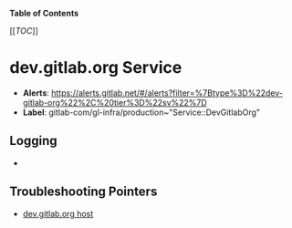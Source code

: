<!-- MARKER: do not edit this section directly. Edit services/service-catalog.yml then run scripts/generate-docs -->

**Table of Contents**

[[_TOC_]]

# dev.gitlab.org Service

* **Alerts**: <https://alerts.gitlab.net/#/alerts?filter=%7Btype%3D%22dev-gitlab-org%22%2C%20tier%3D%22sv%22%7D>
* **Label**: gitlab-com/gl-infra/production~"Service::DevGitlabOrg"

## Logging

* [](https://nonprod-log.gitlab.net/app/r/s/FUSMg)

## Troubleshooting Pointers

* [dev.gitlab.org host](../bastions/dev-host.md)
<!-- END_MARKER -->

<!-- ## Summary -->

<!-- ## Architecture -->

<!-- ## Performance -->

<!-- ## Scalability -->

<!-- ## Availability -->

<!-- ## Durability -->

<!-- ## Security/Compliance -->

<!-- ## Monitoring/Alerting -->

<!-- ## Links to further Documentation -->
